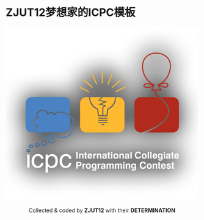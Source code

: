 # ZJUT12梦想家的ICPC模板

<div align="center">

![ICPC](assets/icpc-logo.png)

Collected & coded by **ZJUT12** with their **DETERMINATION**
